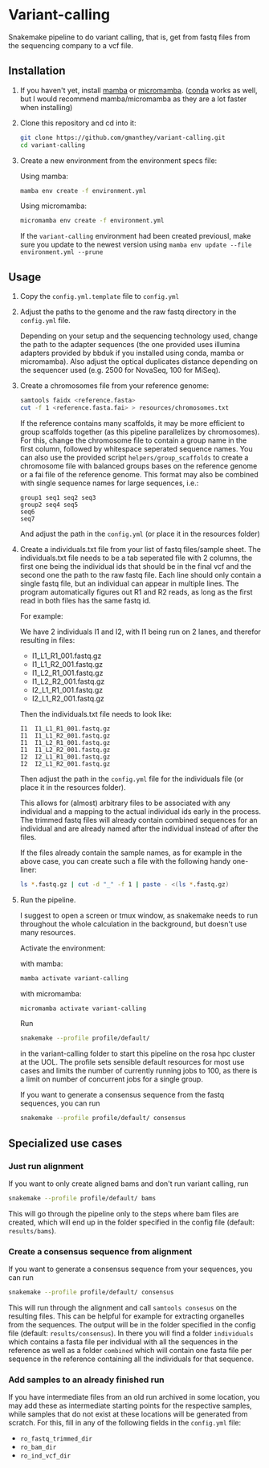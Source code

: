 # Variant-calling

Snakemake pipeline to do variant calling, that is, get from fastq files from the sequencing company to a vcf file.

## Installation

1. If you haven't yet, install [mamba](https://mamba.readthedocs.io/en/latest/installation/mamba-installation.html) or [micromamba](https://mamba.readthedocs.io/en/latest/installation/micromamba-installation.html). ([conda](https://www.anaconda.com/) works as well, but I would recommend mamba/micromamba as they are a lot faster when installing)

2. Clone this repository and cd into it:

    ```bash
    git clone https://github.com/gmanthey/variant-calling.git
    cd variant-calling
    ```

3. Create a new environment from the environment specs file:

    Using mamba:
    ```bash
    mamba env create -f environment.yml
    ```

    Using micromamba:
    ```bash
    micromamba env create -f environment.yml
    ```

    If the `variant-calling` environment had been created previousl, make sure 
    you update to the newest version using `mamba env update --file environment.yml --prune`

## Usage

1. Copy the `config.yml.template` file to `config.yml` 

2. Adjust the paths to the genome and the raw fastq directory in the `config.yml` file.

    Depending on your setup and the sequencing technology used, change the path to the adapter sequences (the one provided uses illumina adapters provided by bbduk if you installed using conda, mamba or micromamba). Also adjust the optical duplicates distance depending on the sequencer used (e.g. 2500 for NovaSeq, 100 for MiSeq).

3. Create a chromosomes file from your reference genome:

    ```bash
    samtools faidx <reference.fasta> 
    cut -f 1 <reference.fasta.fai> > resources/chromosomes.txt
    ```
    If the reference contains many scaffolds, it may be more efficient to group scaffolds together (as this pipeline parallelizes by chromosomes). For this, change the chromosome file to contain a group name in the first column, followed by whitespace seperated sequence names. You can also use the provided script `helpers/group_scaffolds` to create a chromosome file with balanced groups bases on the reference genome or a fai file of the reference genome. This format may also be combined with single sequence names for large sequences, i.e.:
    ```
    group1 seq1 seq2 seq3
    group2 seq4 seq5
    seq6
    seq7
    ```

    And adjust the path in the `config.yml` (or place it in the resources folder)

4. Create a individuals.txt file from your list of fastq files/sample sheet. The individuals.txt file needs to be a tab seperated file with 2 columns, the first one being the individual ids that should be in the final vcf and the second one the path to the raw fastq file. Each line should only contain a single fastq file, but an individual can appear in multiple lines. The program automatically figures out R1 and R2 reads, as long as the first read in both files has the same fastq id.

    For example:
    
    We have 2 individuals I1 and I2, with I1 being run on 2 lanes, and therefor resulting in files:
    
     - I1_L1_R1_001.fastq.gz
     - I1_L1_R2_001.fastq.gz
     - I1_L2_R1_001.fastq.gz
     - I1_L2_R2_001.fastq.gz
     - I2_L1_R1_001.fastq.gz
     - I2_L1_R2_001.fastq.gz

    Then the individuals.txt file needs to look like:

    ```
    I1  I1_L1_R1_001.fastq.gz
    I1  I1_L1_R2_001.fastq.gz
    I1  I1_L2_R1_001.fastq.gz
    I1  I1_L2_R2_001.fastq.gz
    I2  I2_L1_R1_001.fastq.gz
    I2  I2_L1_R2_001.fastq.gz
    ```

    Then adjust the path in the `config.yml` file for the individuals file (or place it in the resources folder).


    This allows for (almost) arbitrary files to be associated with any individual and a mapping to the actual individual ids early in the process. The trimmed fastq files will already contain combined sequences for an individual and are already named after the individual instead of after the files.

    If the files already contain the sample names, as for example in the above case, you can create such a file with the following handy one-liner:
    ```bash
    ls *.fastq.gz | cut -d "_" -f 1 | paste - <(ls *.fastq.gz)
    ```

6. Run the pipeline.
    
    I suggest to open a screen or tmux window, as snakemake needs to run throughout the whole calculation in the background, but doesn't use many resources. 

    Activate the environment:

    with mamba:
    ```bash
    mamba activate variant-calling
    ```

    with micromamba:
    ```bash
    micromamba activate variant-calling
    ```

    Run
    ```bash
    snakemake --profile profile/default/
    ```

    in the variant-calling folder to start this pipeline on the rosa hpc cluster at the UOL. The profile sets sensible default resources for most use cases and limits the number of currently running jobs to 100, as there is a limit on number of concurrent jobs for a single group.


    If you want to generate a consensus sequence from the fastq sequences, you can run
    ```bash
    snakemake --profile profile/default/ consensus
    ```

## Specialized use cases

### Just run alignment

If you want to only create aligned bams and don't run variant calling, run
```bash
snakemake --profile profile/default/ bams
```
This will go through the pipeline only to the steps where bam files are created, which will end up in the folder specified in the config file (default: `results/bams`).

### Create a consensus sequence from alignment

If you want to generate a consensus sequence from your sequences, you can run
```bash
snakemake --profile profile/default/ consensus
```
This will run through the alignment and call `samtools consesus` on the resulting files. This can be helpful for example for extracting organelles from the sequences. The output will be in the folder specified in the config file (default: `results/consensus`). In there you will find a folder `individuals` which contains a fasta file per individual with all the sequences in the reference as well as a folder `combined` which will contain one fasta file per sequence in the reference containing all the individuals for that sequence. 

### Add samples to an already finished run

If you have intermediate files from an old run archived in some location, you may add these as intermediate starting points for the respective samples, while samples that do not exist at these locations will be generated from scratch. For this, fill in any of the following fields in the `config.yml` file:
 - `ro_fastq_trimmed_dir`
 - `ro_bam_dir`
 - `ro_ind_vcf_dir`
